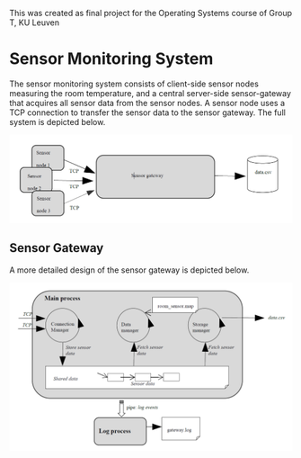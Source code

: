 <!-- Disclaimer -->
This was created as final project for the Operating Systems course of Group T, KU Leuven

# Sensor Monitoring System
The sensor monitoring system consists of client-side sensor nodes measuring the room
temperature, and a central server-side sensor-gateway that acquires all sensor data from the
sensor nodes. A sensor node uses a TCP connection to transfer the sensor data to the sensor
gateway. The full system is depicted below.

![Sensor Monitoring System Schema](./images/monitoring.png)


## Sensor Gateway
A more detailed design of the sensor gateway is depicted below.

![Sensor Gateway Schema](./images/gateway.png)